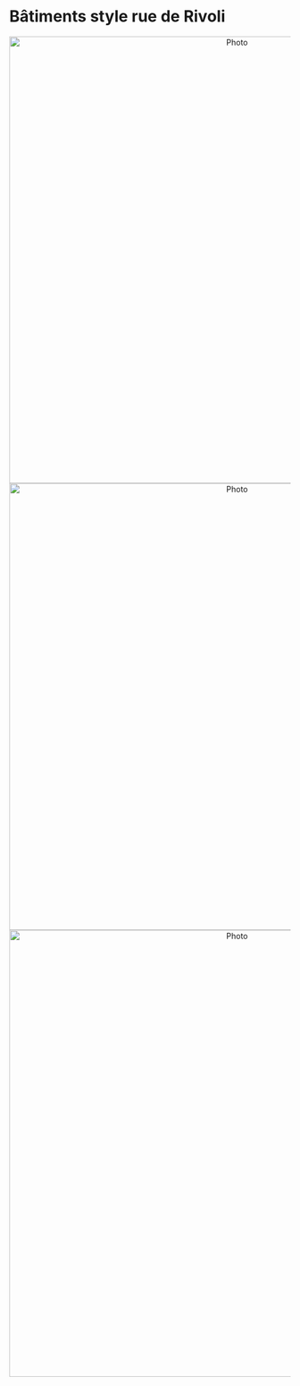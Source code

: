 # Bâtiments style rue de Rivoli

<p align="center">
  <img src="..\..\images\batiments\batiment_rivoli1.png" alt="Photo" width="800">
  <img src="..\..\images\batiments\batiment_rivoli2.png" alt="Photo" width="800">
  <img src="..\..\images\batiments\batiment_rivoli3.png" alt="Photo" width="800">
</p>